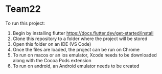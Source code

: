 # Team22
To run this project:
1. Begin by installing flutter https://docs.flutter.dev/get-started/install
2. Clone this repository to a folder where the project will be stored
3. Open this folder on an IDE (VS Code)
4. Once the files are loaded, the project can be run on Chrome
5. To run on macos or an ios emulator, Xcode needs to be downloaded along with the Cocoa Pods extension
6. To run on android, an Android emulator needs to be created 
